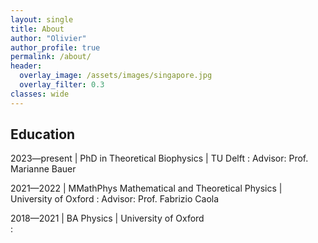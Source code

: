 ```yaml
---
layout: single
title: About
author: "Olivier"
author_profile: true
permalink: /about/
header:
  overlay_image: /assets/images/singapore.jpg
  overlay_filter: 0.3
classes: wide
---
```


<script
  src="https://cdn.mathjax.org/mathjax/latest/MathJax.js?config=TeX-AMS-MML_HTMLorMML"
  type="text/javascript">
</script>


## Education

2023&mdash;present | PhD in Theoretical Biophysics | TU Delft
: Advisor: Prof. Marianne Bauer

2021&mdash;2022 | MMathPhys Mathematical and Theoretical Physics | University of Oxford
: Advisor: Prof. Fabrizio Caola

2018&mdash;2021 | BA Physics | University of Oxford  
: 